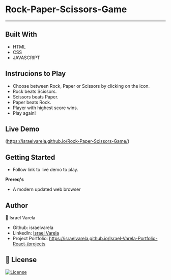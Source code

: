 # Rock-Paper-Scissors-Game
-----

Built With
-----

* HTML
* CSS
* JAVASCRIPT

Instrucions to Play
----

* Choose between Rock, Paper or Scissors by clicking on the icon.
* Rock beats Scissors.
* Scissors beats Paper.
* Paper beats Rock.
* Player with highest score wins.
* Play again!

Live Demo
----
(https://israelvarela.github.io/Rock-Paper-Scissors-Game/)

Getting Started
----

* Follow link to live demo to play.

**Prereq's**

* A modern updated web browser

Author
----
👤 Israel Varela

* Github: israelvarela
* LinkedIn: [Israel Varela](https://www.linkedin.com/in/israelrvarela/)
* Project Portfolio: https://israelvarela.github.io/Israel-Varela-Portfolio-React-/projects

📝 License
----
[![License](https://img.shields.io/badge/License-Apache_2.0-blue.svg)](https://opensource.org/licenses/Apache-2.0)